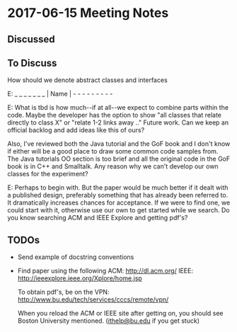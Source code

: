 # 2017-06-15 Meeting Notes

## Discussed

## To Discuss

How should we denote abstract classes and interfaces

E:       _ _ _ _ _ _ _
        |      Name     |
          - - - - - - - - - 

E: What is tbd is how much--if at all--we expect to combine parts within the code. Maybe the developer has the option to show "all classes that relate directly to class X" or "relate 1-2 links away .." Future work. Can we keep an official backlog and add ideas like this of ours?

Also, I've reviewed both the Java tutorial and the GoF book and I don't know if either will be a good place to draw some common code samples from. The Java tutorials OO section is too brief and all the original code in the GoF book is in C++ and Smalltalk.  Any reason why we can't develop our own classes for the experiment? 

E: Perhaps to begin with. But the paper would be much better if it dealt with a published design, preferably something that has already been referred to. It dramatically increases chances for acceptance. If we were to find one, we could start with it, otherwise use our own to get started while we search. Do you know searching ACM and IEEE Explore and getting pdf's?

## TODOs
* Send example of docstring conventions
* Find paper using the following
  ACM: http://dl.acm.org/
  IEEE: http://ieeexplore.ieee.org/Xplore/home.jsp

  To obtain pdf's, be on the VPN: http://www.bu.edu/tech/services/cccs/remote/vpn/

  When you reload the ACM or IEEE site after getting on, you should see Boston University mentioned. (ithelp@bu.edu if you get stuck)
